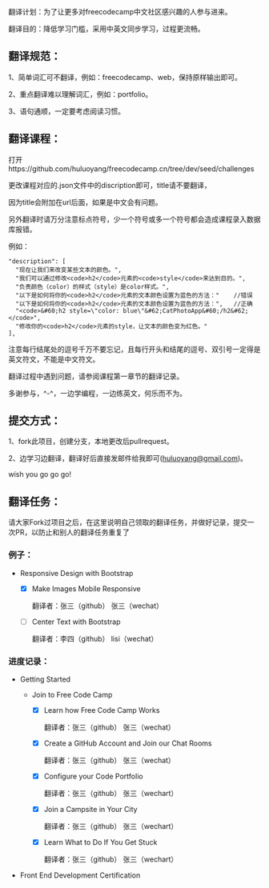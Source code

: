 翻译计划：为了让更多对freecodecamp中文社区感兴趣的人参与进来。

翻译目的：降低学习门槛，采用中英文同步学习，过程更流畅。

## 翻译规范：

1、简单词汇可不翻译，例如：freecodecamp、web，保持原样输出即可。

2、重点翻译难以理解词汇，例如：portfolio。

3、语句通顺，一定要考虑阅读习惯。

## 翻译课程：
打开https://github.com/huluoyang/freecodecamp.cn/tree/dev/seed/challenges

更改课程对应的.json文件中的discription即可，title请不要翻译，

因为title会附加在url后面，如果是中文会有问题。

另外翻译时请万分注意标点符号，少一个符号或多一个符号都会造成课程录入数据库报错。

例如：
```
"description": [
  "现在让我们来改变某些文本的颜色。",
  "我们可以通过修改<code>h2</code>元素的<code>style</code>来达到目的。",
  "负责颜色（color）的样式（style）是color样式。",
  "以下是如何将你的<code>h2</code>元素的文本颜色设置为蓝色的方法："    //错误
  "以下是如何将你的<code>h2</code>元素的文本颜色设置为蓝色的方法：",   //正确
  "<code>&#60;h2 style=\"color: blue\"&#62;CatPhotoApp&#60;/h2&#62;</code>",
  "修改你的<code>h2</code>元素的style，让文本的颜色变为红色。"
],
```
注意每行结尾处的逗号千万不要忘记，且每行开头和结尾的逗号、双引号一定得是英文符文，不能是中文符文。

翻译过程中遇到问题，请参阅课程第一章节的翻译记录。

多谢参与，^-^，一边学编程，一边练英文，何乐而不为。

## 提交方式：
1、fork此项目，创建分支，本地更改后pullrequest。

2、边学习边翻译，翻译好后直接发邮件给我即可(huluoyang@gmail.com)。

wish you go go go!

## 翻译任务：

请大家Fork过项目之后，在这里说明自己领取的翻译任务，并做好记录，提交一次PR，以防止和别人的翻译任务重复了

### 例子：

* Responsive Design with Bootstrap

    - [x] Make Images Mobile Responsive

        翻译者：张三（github） 张三（wechat）
        
    - [ ] Center Text with Bootstrap
    
        翻译者：李四（github） lisi（wechat）
        
### 进度记录：

* Getting Started

    * Join to Free Code Camp
    
        - [x] Learn how Free Code Camp Works
        
            翻译者：张三（github） 张三（wechat）
        
        - [x] Create a GitHub Account and Join our Chat Rooms 
        
            翻译者：张三（github） 张三（wechat）
        
        - [x] Configure your Code Portfolio
        
            翻译者：张三（github） 张三（wechart）
        
        - [x] Join a Campsite in Your City
        
            翻译者：张三（github） 张三（wechart）
        
        - [x] Learn What to Do If You Get Stuck
        
            翻译者：张三（github） 张三（wechart）
        
* Front End Development Certification
        
